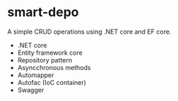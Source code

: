 # smart-depo
A simple CRUD operations using .NET core and EF core.

- .NET core
- Entity framework core
- Repository pattern
- Asyncchronous methods
- Automapper
- Autofac (IoC container)
- Swagger
